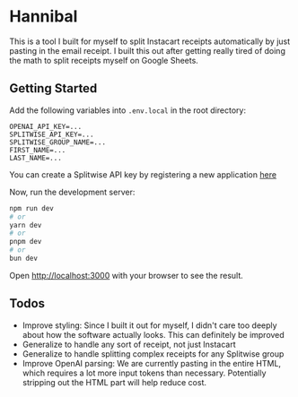 # Hannibal

This is a tool I built for myself to split Instacart receipts automatically by just pasting in the email receipt. I built this out after getting really tired of doing the math to split receipts myself on Google Sheets.

## Getting Started

Add the following variables into `.env.local` in the root directory:

```
OPENAI_API_KEY=...
SPLITWISE_API_KEY=...
SPLITWISE_GROUP_NAME=...
FIRST_NAME=...
LAST_NAME=...
```

You can create a Splitwise API key by registering a new application [here](https://secure.splitwise.com/apps)

Now, run the development server:

```bash
npm run dev
# or
yarn dev
# or
pnpm dev
# or
bun dev
```

Open [http://localhost:3000](http://localhost:3000) with your browser to see the result.

## Todos

- Improve styling: Since I built it out for myself, I didn't care too deeply about how the software actually looks. This can definitely be improved
- Generalize to handle any sort of receipt, not just Instacart
- Generalize to handle splitting complex receipts for any Splitwise group
- Improve OpenAI parsing: We are currently pasting in the entire HTML, which requires a lot more input tokens than necessary. Potentially stripping out the HTML part will help reduce cost.
